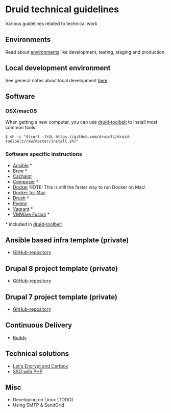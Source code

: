 # Druid technical guidelines
Various guidelines related to technical work

## Environments

Read about [environments](docs/environments.md) like development, testing, staging and production.

## Local development environment

See general notes about local development [here](docs/local_dev_env.md).

## Software

### OSX/macOS

When getting a new computer, you can use [druid-toolbelt](https://github.com/druidfi/druid-toolbelt) to install most common tools: 

```
$ sh -c "$(curl -fsSL https://github.com/druidfi/druid-toolbelt/raw/master/install.sh)"
```

### Software specific instructions

- [Ansible](docs/ansible.md) \*
- [Brew](docs/brew.md) \*
- [Cachalot](docs/cachalot.md) 
- [Composer](docs/composer.md) \*
- [Docker](docs/docker.md) NOTE! This is still the faster way to run Docker on Mac!
- [Docker for Mac](docs/docker_for_mac.md)
- [Drush](docs/drush.md) \*
- [Pygmy](docs/pygmy.md)
- [Vagrant](docs/vagrant.md) \*
- [VMWare Fusion](docs/vmware_fusion.md) \*

\* included in [druid-toolbelt](https://github.com/druidfi/druid-toolbelt)

## Ansible based infra template (private)

- [GitHub-repository](https://github.com/druidfi/ansible-project-infra-template)

## Drupal 8 project template (private)

- [GitHub-repository](https://github.com/druidfi/drupal-project)

## Drupal 7 project template (private)

- [GitHub-repository](https://github.com/druidfi/d7-template)

## Continuous Delivery

- [Buddy](docs/buddy.md)

## Technical solutions

- [Let's Encrypt and Certbox](docs/letsencrypt.md)
- [SSO with PHP](docs/sso.md)

## Misc

- Developing on Linux (TODO)
- Using SMTP & SendGrid 
